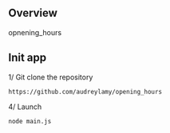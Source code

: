 ## Overview
opnening_hours

## Init app
1/ Git clone the repository
```
https://github.com/audreylamy/opening_hours
```

4/ Launch
```
node main.js
```
